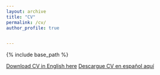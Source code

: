 ```yaml
---
layout: archive
title: "CV"
permalink: /cv/
author_profile: true


---
```


{% include base_path %}

[Download CV in English here](https://docs.google.com/document/d/1ShaxyeOOuVpTD5nFebrcvyPQQxSpLBxy/edit?usp=sharing&ouid=105198940853039003526&rtpof=true&sd=true)
[Descargue CV en español aquí](https://docs.google.com/document/d/1JhtrtsX5XeHk9xQqEaVWcO1WNoBrQJA9/edit?usp=sharing&ouid=105198940853039003526&rtpof=true&sd=true)